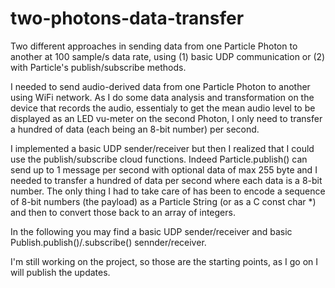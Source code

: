 # two-photons-data-transfer
Two different approaches in sending data from one Particle Photon to another at 100 sample/s data rate, using (1) basic UDP communication or (2) with Particle's publish/subscribe methods.

I needed to send audio-derived data from one Particle Photon to another using WiFi network. As I do some data analysis and transformation on the device that records the audio, essentialy to get the mean audio level to be displayed as an LED vu-meter on the second Photon, I only need to transfer a hundred of data (each being an 8-bit number) per second.

I implemented a basic UDP sender/receiver but then I realized that I could use the publish/subscribe cloud functions. Indeed Particle.publish() can send up to 1 message per second with optional data of max 255 byte and I needed to transfer a hundred of data per second where each data is a 8-bit number.
The only thing I had to take care of has been to encode a sequence of 8-bit numbers (the payload) as a Particle String (or as a C const char *)  and then to convert those back to an array of integers.

In the following you may find a basic UDP sender/receiver and basic Publish.publish()/.subscribe() sennder/receiver.

I'm still working on the project, so those are the starting points, as I go on I will publish the updates.
